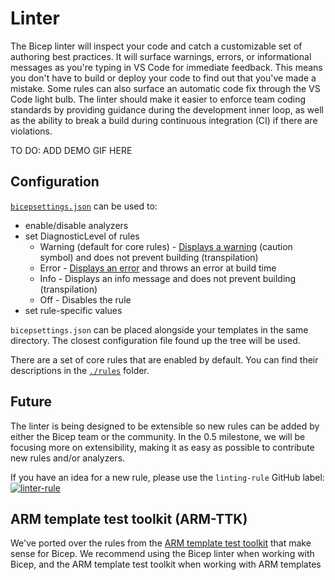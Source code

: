 # Linter

The Bicep linter will inspect your code and catch a customizable set of authoring best practices. It will surface warnings, errors, or informational messages as you're typing in VS Code for immediate feedback. This means you don't have to build or deploy your code to find out that you've made a mistake. Some rules can also surface an automatic code fix through the VS Code light bulb. The linter should make it easier to enforce team coding standards by providing guidance during the development inner loop, as well as the ability to break a build during continuous integration (CI) if there are violations.

TO DO: ADD DEMO GIF HERE

## Configuration

[`bicepsettings.json`](./src/Bicep.Core/Configuration/bicepsettings.json) can be used to:

- enable/disable analyzers
- set DiagnosticLevel of rules
  - Warning (default for core rules) - [Displays a warning](https://code.visualstudio.com/docs/editor/editingevolved#_errors-warnings) (caution symbol) and does not prevent building (transpilation)
  - Error - [Displays an error](https://code.visualstudio.com/docs/editor/editingevolved#_errors-warnings) and throws an error at build time
  - Info - Displays an info message and does not prevent building (transpilation)
  - Off - Disables the rule
- set rule-specific values

`bicepsettings.json` can be placed alongside your templates in the same directory. The closest configuration file found up the tree will be used.

There are a set of core rules that are enabled by default. You can find their descriptions in the [`./rules`](./rules) folder.

## Future

The linter is being designed to be extensible so new rules can be added by either the Bicep team or the community. In the 0.5 milestone, we will be focusing more on extensibility, making it as easy as possible to contribute new rules and/or analyzers.

If you have an idea for a new rule, please use the ```linting-rule``` GitHub label: [![linter-rule](https://img.shields.io/github/issues/Azure/Bicep/linting-rule?color=important&label=linting-rule)](https://github.com/Azure/Bicep/issues?q=is%3Aissue+is%3Aopen+label%3A%22linting-rule%22)

## ARM template test toolkit (ARM-TTK)

We've ported over the rules from the [ARM template test toolkit](https://docs.microsoft.com/azure/azure-resource-manager/templates/test-toolkit) that make sense for Bicep. We recommend using the Bicep linter when working with Bicep, and the ARM template test toolkit when working with ARM templates
